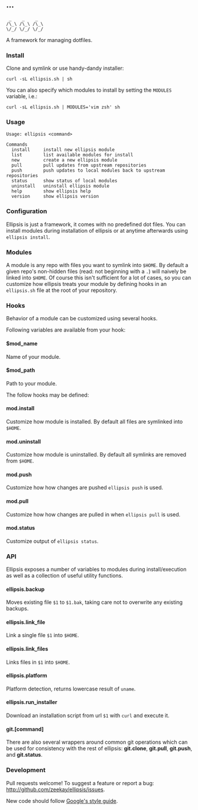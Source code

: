 ## …
     _    _    _
    /\_\ /\_\ /\_\
    \/_/ \/_/ \/_/

A framework for managing dotfiles.

### Install
Clone and symlink or use handy-dandy installer:

    curl -sL ellipsis.sh | sh

You can also specify which modules to install by setting the `MODULES` variable, i.e.:

    curl -sL ellipsis.sh | MODULES='vim zsh' sh

### Usage
```
Usage: ellipsis <command>

Commands
  install     install new ellipsis module
  list        list available modules for install
  new         create a new ellipsis module
  pull        pull updates from upstream repositories
  push        push updates to local modules back to upstream repositories
  status      show status of local modules
  uninstall   uninstall ellipsis module
  help        show ellipsis help
  version     show ellipsis version
```

### Configuration
Ellipsis is just a framework, it comes with no predefined dot files. You can
install modules during installation of ellipsis or at anytime afterwards using
`ellipsis install`.

### Modules
A module is any repo with files you want to symlink into `$HOME`. By default a
given repo's non-hidden files (read: not beginning with a `.`) will naively be
linked into `$HOME`. Of course this isn't sufficient for a lot of cases, so you
can customize how ellipsis treats your module by defining hooks in an
`ellipsis.sh` file at the root of your repository.

### Hooks
Behavior of a module can be customized using several hooks.

Following variables are available from your hook:

#### $mod_name
Name of your module.

#### $mod_path
Path to your module.

The follow hooks may be defined:

#### mod.install
Customize how module is installed. By default all files are symlinked into
`$HOME`.

#### mod.uninstall
Customize how module is uninstalled. By default all symlinks are removed from
`$HOME`.

#### mod.push
Customize how how changes are pushed `ellipsis push` is used.

#### mod.pull
Customize how how changes are pulled in when `ellipsis pull` is used.

#### mod.status
Customize output of `ellipsis status`.

### API
Ellipsis exposes a number of variables to modules during install/execution as
well as a collection of useful utility functions.

#### ellipsis.backup
Moves existing file `$1` to `$1.bak`, taking care not to overwrite any existing
backups.

#### ellipsis.link_file
Link a single file `$1` into `$HOME`.

#### ellipsis.link_files
Links files in `$1` into `$HOME`.

#### ellipsis.platform
Platform detection, returns lowercase result of `uname`.

#### ellipsis.run_installer
Download an installation script from url `$1` with `curl` and execute it.

#### git.[command]
There are also several wrappers around common git operations which can be used
for consistency with the rest of ellipsis: **git.clone**, **git.pull**,
**git.push**, and **git.status**.

### Development
Pull requests welcome! To suggest a feature or report a bug:
http://github.com/zeekay/ellipsis/issues.

New code should follow [Google's style guide][style-guide].

[style-guide]: https://google-styleguide.googlecode.com/svn/trunk/shell.xml
